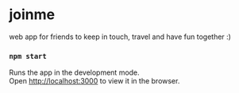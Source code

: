 # joinme
web app for friends to keep in touch, travel and have fun together :)


### `npm start`

Runs the app in the development mode.<br />
Open [http://localhost:3000](http://localhost:3000) to view it in the browser.
